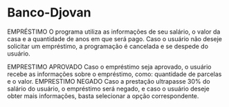 # Banco-Djovan
EMPRÉSTIMO
O programa utiliza as informações de seu salário, o valor da casa e a quantidade de anos em que será pago.
Caso o usuário não deseje solicitar um empréstimo, a programação é cancelada e se despede do usuário.

EMPRESTIMO APROVADO
Caso o empréstimo seja aprovado, o usuário recebe as informações sobre o empréstimo, como: quantidade de parcelas e o valor.
EMPRESTIMO NEGADO
Caso a prestação ultrapasse 30% do salário do usuário, o empréstimo será negado, e caso o usuário deseje obter mais informações, basta selecionar a opção correspondente.
